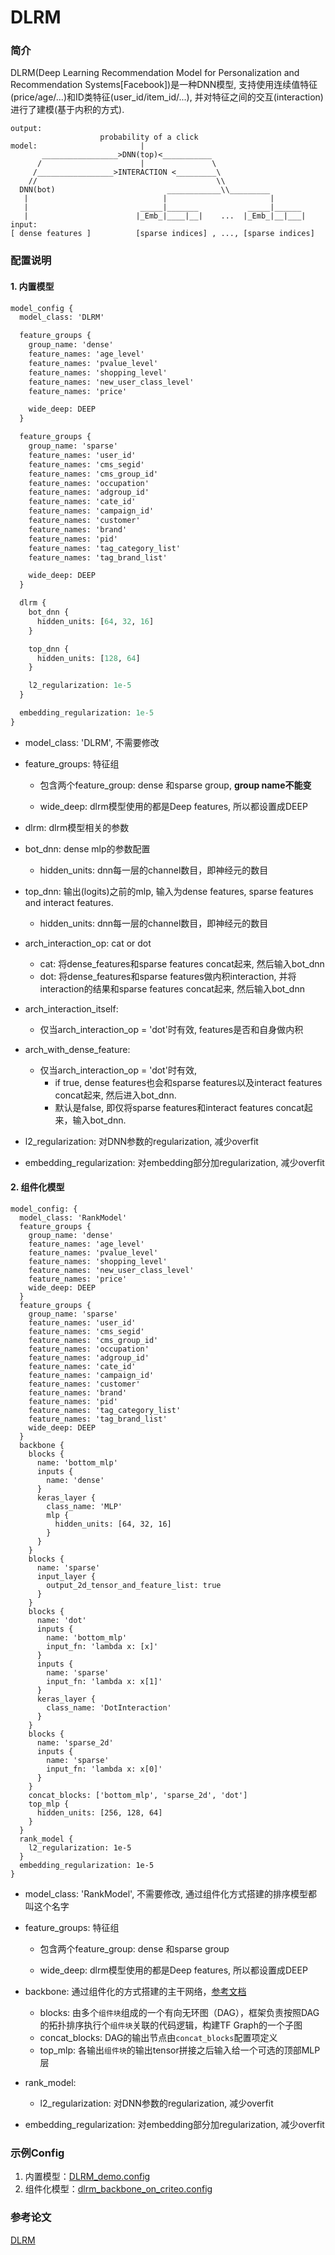 # DLRM

### 简介

DLRM(Deep Learning Recommendation Model for Personalization and Recommendation Systems\[Facebook\])是一种DNN模型, 支持使用连续值特征(price/age/...)和ID类特征(user_id/item_id/...), 并对特征之间的交互(interaction)进行了建模(基于内积的方式).

```
output:
                    probability of a click
model:                       |
       _________________>DNN(top)<___________
      /                      |               \
     /_________________>INTERACTION <_________\
    //                                        \\
  DNN(bot)                         ____________\\_________
   |                              |                       |
   |                         _____|_______           _____|______
   |                        |_Emb_|____|__|    ...  |_Emb_|__|___|
input:
[ dense features ]          [sparse indices] , ..., [sparse indices]
```

### 配置说明

#### 1. 内置模型

```protobuf
model_config {
  model_class: 'DLRM'

  feature_groups {
    group_name: 'dense'
    feature_names: 'age_level'
    feature_names: 'pvalue_level'
    feature_names: 'shopping_level'
    feature_names: 'new_user_class_level'
    feature_names: 'price'

    wide_deep: DEEP
  }

  feature_groups {
    group_name: 'sparse'
    feature_names: 'user_id'
    feature_names: 'cms_segid'
    feature_names: 'cms_group_id'
    feature_names: 'occupation'
    feature_names: 'adgroup_id'
    feature_names: 'cate_id'
    feature_names: 'campaign_id'
    feature_names: 'customer'
    feature_names: 'brand'
    feature_names: 'pid'
    feature_names: 'tag_category_list'
    feature_names: 'tag_brand_list'

    wide_deep: DEEP
  }

  dlrm {
    bot_dnn {
      hidden_units: [64, 32, 16]
    }

    top_dnn {
      hidden_units: [128, 64]
    }

    l2_regularization: 1e-5
  }

  embedding_regularization: 1e-5
}
```

- model_class: 'DLRM', 不需要修改

- feature_groups: 特征组

  - 包含两个feature_group: dense 和sparse group, **group name不能变**

  - wide_deep: dlrm模型使用的都是Deep features, 所以都设置成DEEP

- dlrm: dlrm模型相关的参数

- bot_dnn: dense mlp的参数配置

  - hidden_units: dnn每一层的channel数目，即神经元的数目

- top_dnn: 输出(logits)之前的mlp, 输入为dense features, sparse features and interact features.

  - hidden_units: dnn每一层的channel数目，即神经元的数目

- arch_interaction_op: cat or dot

  - cat: 将dense_features和sparse features concat起来, 然后输入bot_dnn
  - dot: 将dense_features和sparse features做内积interaction, 并将interaction的结果和sparse features concat起来, 然后输入bot_dnn

- arch_interaction_itself:

  - 仅当arch_interaction_op = 'dot'时有效, features是否和自身做内积

- arch_with_dense_feature:

  - 仅当arch_interaction_op = 'dot'时有效,
    - if true, dense features也会和sparse features以及interact features concat起来, 然后进入bot_dnn.
    - 默认是false, 即仅将sparse features和interact features concat起来，输入bot_dnn.

- l2_regularization: 对DNN参数的regularization, 减少overfit

- embedding_regularization: 对embedding部分加regularization, 减少overfit

#### 2. 组件化模型

```
model_config: {
  model_class: 'RankModel'
  feature_groups {
    group_name: 'dense'
    feature_names: 'age_level'
    feature_names: 'pvalue_level'
    feature_names: 'shopping_level'
    feature_names: 'new_user_class_level'
    feature_names: 'price'
    wide_deep: DEEP
  }
  feature_groups {
    group_name: 'sparse'
    feature_names: 'user_id'
    feature_names: 'cms_segid'
    feature_names: 'cms_group_id'
    feature_names: 'occupation'
    feature_names: 'adgroup_id'
    feature_names: 'cate_id'
    feature_names: 'campaign_id'
    feature_names: 'customer'
    feature_names: 'brand'
    feature_names: 'pid'
    feature_names: 'tag_category_list'
    feature_names: 'tag_brand_list'
    wide_deep: DEEP
  }
  backbone {
    blocks {
      name: 'bottom_mlp'
      inputs {
        name: 'dense'
      }
      keras_layer {
        class_name: 'MLP'
        mlp {
          hidden_units: [64, 32, 16]
        }
      }
    }
    blocks {
      name: 'sparse'
      input_layer {
        output_2d_tensor_and_feature_list: true
      }
    }
    blocks {
      name: 'dot'
      inputs {
        name: 'bottom_mlp'
        input_fn: 'lambda x: [x]'
      }
      inputs {
        name: 'sparse'
        input_fn: 'lambda x: x[1]'
      }
      keras_layer {
        class_name: 'DotInteraction'
      }
    }
    blocks {
      name: 'sparse_2d'
      inputs {
        name: 'sparse'
        input_fn: 'lambda x: x[0]'
      }
    }
    concat_blocks: ['bottom_mlp', 'sparse_2d', 'dot']
    top_mlp {
      hidden_units: [256, 128, 64]
    }
  }
  rank_model {
    l2_regularization: 1e-5
  }
  embedding_regularization: 1e-5
}
```

- model_class: 'RankModel', 不需要修改, 通过组件化方式搭建的排序模型都叫这个名字

- feature_groups: 特征组

  - 包含两个feature_group: dense 和sparse group

  - wide_deep: dlrm模型使用的都是Deep features, 所以都设置成DEEP

- backbone: 通过组件化的方式搭建的主干网络，[参考文档](../component/backbone.md)

  - blocks: 由多个`组件块`组成的一个有向无环图（DAG），框架负责按照DAG的拓扑排序执行个`组件块`关联的代码逻辑，构建TF Graph的一个子图
  - concat_blocks: DAG的输出节点由`concat_blocks`配置项定义
  - top_mlp: 各输出`组件块`的输出tensor拼接之后输入给一个可选的顶部MLP层

- rank_model: 

  - l2_regularization: 对DNN参数的regularization, 减少overfit

- embedding_regularization: 对embedding部分加regularization, 减少overfit


### 示例Config

1. 内置模型：[DLRM_demo.config](https://easyrec.oss-cn-beijing.aliyuncs.com/config/dlrm_on_taobao.config)
2. 组件化模型：[dlrm_backbone_on_criteo.config](https://github.com/alibaba/EasyRec/tree/master/examples/configs/dlrm_backbone_on_criteo.config)

### 参考论文

[DLRM](https://arxiv.org/abs/1906.00091)
